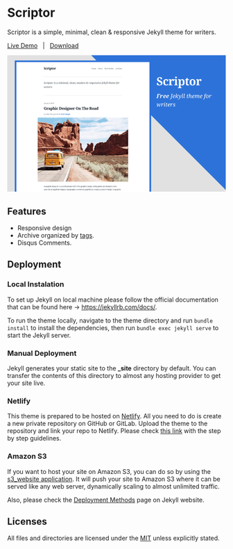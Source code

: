 # Scriptor

Scriptor is a simple, minimal, clean & responsive Jekyll theme for writers.

[Live Demo](https://scriptor-jekyll.netlify.com/) &nbsp; | &nbsp; [Download](https://github.com/JustGoodThemes/Scriptor-Jekyll-Theme/archive/master.zip) &nbsp;

![Scriptor-Jekyll-Theme](images/scriptor-jekyll.png)

## Features

+ Responsive design
+ Archive organized by [tags](https://scriptor-jekyll.netlify.com/tags/).
+ Disqus Comments.

## Deployment

### Local Instalation

To set up Jekyll on local machine please follow the official documentation that can be found here -> https://jekyllrb.com/docs/.

To run the theme locally, navigate to the theme directory and run `bundle install` to install the dependencies, then run `bundle exec jekyll serve` to start the Jekyll server.

### Manual Deployment

Jekyll generates your static site to the **_site** directory by default. You can transfer the contents of this directory to almost any hosting provider to get your site live.

### Netlify

This theme is prepared to be hosted on [Netlify](https://www.netlify.com/). All you need to do is create a new private repository on GitHub or GitLab. Upload the theme to the repository and link your repo to Netlify. Please check [this link](https://www.netlify.com/blog/2015/10/28/a-step-by-step-guide-jekyll-3.0-on-netlify/#step-2-link-to-your-github) with the step by step guidelines.

### Amazon S3

If you want to host your site on Amazon S3, you can do so by using the [s3_website application](https://github.com/laurilehmijoki/s3_website). It will push your site to Amazon S3 where it can be served like any web server, dynamically scaling to almost unlimited traffic.

Also, please check the [Deployment Methods](https://jekyllrb.com/docs/deployment-methods/) page on Jekyll website.

## Licenses

All files and directories are licensed under the [MIT](https://opensource.org/licenses/mit-license.php) unless explicitly stated.
